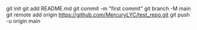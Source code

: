git init
git add README.md
git commit -m "first commit"
git branch -M main
git remote add origin https://github.com/MercuryLYC/test_repo.git
git push -u origin main

